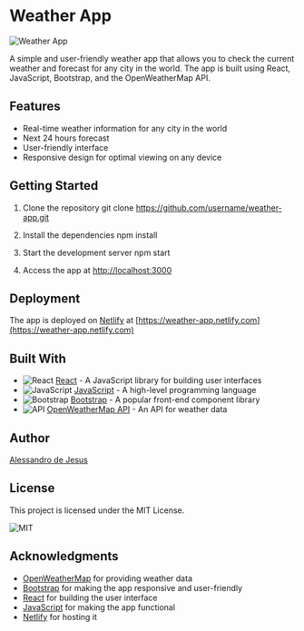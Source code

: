 # Weather App

![Weather App](https://img.icons8.com/color/96/000000/weather.png)

A simple and user-friendly weather app that allows you to check the current weather and forecast for any city in the world. The app is built using React, JavaScript, Bootstrap, and the OpenWeatherMap API.

## Features

- Real-time weather information for any city in the world
- Next 24 hours forecast
- User-friendly interface
- Responsive design for optimal viewing on any device

## Getting Started

1. Clone the repository
   git clone https://github.com/username/weather-app.git

2. Install the dependencies
   npm install

3. Start the development server
   npm start

4. Access the app at [http://localhost:3000](http://localhost:3000)

## Deployment

The app is deployed on [Netlify](https://www.netlify.com/) at [https://weather-app.netlify.com](https://weather-app.netlify.com)

## Built With

- ![React](https://img.icons8.com/color/96/000000/react-native.png) [React](https://reactjs.org/) - A JavaScript library for building user interfaces
- ![JavaScript](https://img.icons8.com/color/96/000000/javascript.png) [JavaScript](https://www.javascript.com/) - A high-level programming language
- ![Bootstrap](https://img.icons8.com/color/96/000000/bootstrap.png) [Bootstrap](https://getbootstrap.com/) - A popular front-end component library
- ![API](https://img.icons8.com/color/96/000000/api-settings.png) [OpenWeatherMap API](https://openweathermap.org/api) - An API for weather data

## Author

[Alessandro de Jesus](https://github.com/alessandrohj)

## License

This project is licensed under the MIT License.

![MIT](https://img.icons8.com/color/96/000000/mit-license.png)

## Acknowledgments

- [OpenWeatherMap](https://openweathermap.org/) for providing weather data
- [Bootstrap](https://getbootstrap.com/) for making the app responsive and user-friendly
- [React](https://reactjs.org/) for building the user interface
- [JavaScript](https://www.javascript.com/) for making the app functional
- [Netlify](https://www.javascript.com/) for hosting it
